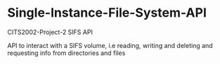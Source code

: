 # Single-Instance-File-System-API
CITS2002-Project-2 SIFS API

API to interact with a SIFS volume, i.e reading, writing and deleting and requesting info from directories and files 
